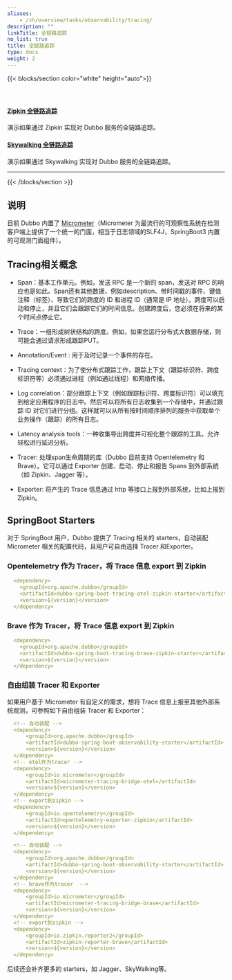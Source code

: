 ```yaml
---
aliases:
    - /zh/overview/tasks/observability/tracing/
description: ""
linkTitle: 全链路追踪
no_list: true
title: 全链路追踪
type: docs
weight: 2
---
```



{{< blocks/section color="white" height="auto">}}
<div class="td-content list-page">
<div class="lead"></div>
<header class="article-meta"></header>
<div class="row">
        <div class="col-sm col-md-6 mb-4">
          <div class="h-100 card shadow">
                <div class="card-body">
                    <h4 class="card-title">
                        <a href='{{< relref "./zipkin/" >}}'>Zipkin 全链路追踪</a>
                    </h4>
                    <p>演示如果通过 Zipkin 实现对 Dubbo 服务的全链路追踪。
                    </p>
                </div>
            </div>
        </div>
        <div class="col-sm col-md-6 mb-4">
            <div class="h-100 card shadow">
                <div class="card-body">
                    <h4 class="card-title">
                        <a href='{{< relref "./skywalking/" >}}'>Skywalking 全链路追踪</a>
                    </h4>
                    <p>演示如果通过 Skywalking 实现对 Dubbo 服务的全链路追踪。
                    </p>
                </div>
            </div>
        </div>
</div>
<hr>
</div>
{{< /blocks/section >}}

## 说明

目前 Dubbo 内置了 [Micrometer](https://micrometer.io/)（Micrometer 为最流行的可观察性系统在检测客户端上提供了一个统一的门面，相当于日志领域的SLF4J，SpringBoot3 内置的可观测门面组件）。

## Tracing相关概念

- Span：基本工作单元。例如，发送 RPC 是一个新的 span，发送对 RPC 的响应也是如此。Span还有其他数据，例如description、带时间戳的事件、键值注释（标签）、导致它们的跨度的 ID 和进程 ID（通常是 IP 地址）。跨度可以启动和停止，并且它们会跟踪它们的时间信息。创建跨度后，您必须在将来的某个时间点停止它。

- Trace：一组形成树状结构的跨度。例如，如果您运行分布式大数据存储，则可能会通过请求形成跟踪PUT。

- Annotation/Event : 用于及时记录一个事件的存在。

- Tracing context：为了使分布式跟踪工作，跟踪上下文（跟踪标识符、跨度标识符等）必须通过进程（例如通过线程）和网络传播。

- Log correlation：部分跟踪上下文（例如跟踪标识符、跨度标识符）可以填充到给定应用程序的日志中。然后可以将所有日志收集到一个存储中，并通过跟踪 ID 对它们进行分组。这样就可以从所有按时间顺序排列的服务中获取单个业务操作（跟踪）的所有日志。

- Latency analysis tools：一种收集导出跨度并可视化整个跟踪的工具。允许轻松进行延迟分析。

- Tracer: 处理span生命周期的库（Dubbo 目前支持 Opentelemetry 和 Brave）。它可以通过 Exporter 创建、启动、停止和报告 Spans 到外部系统（如 Zipkin、Jagger 等）。

- Exporter: 将产生的 Trace 信息通过 http 等接口上报到外部系统，比如上报到 Zipkin。

## SpringBoot Starters

对于 SpringBoot 用户，Dubbo 提供了 Tracing 相关的 starters，自动装配 Micrometer 相关的配置代码，且用户可自由选择 Tracer 和Exporter。

### Opentelemetry 作为 Tracer，将 Trace 信息 export 到 Zipkin

```yml
  <dependency>
    <groupId>org.apache.dubbo</groupId>
    <artifactId>dubbo-spring-boot-tracing-otel-zipkin-starter</artifactId>
    <version>${version}</version>
  </dependency>
```

### Brave 作为 Tracer，将 Trace 信息 export 到 Zipkin

```yml
  <dependency>
    <groupId>org.apache.dubbo</groupId>
    <artifactId>dubbo-spring-boot-tracing-brave-zipkin-starter</artifactId>
    <version>${version}</version>
  </dependency>
```

### 自由组装 Tracer 和 Exporter

如果用户基于 Micrometer 有自定义的需求，想将 Trace 信息上报至其他外部系统观测，可参照如下自由组装 Tracer 和 Exporter：

```yml
  <!-- 自动装配 -->
  <dependency>
      <groupId>org.apache.dubbo</groupId>
      <artifactId>dubbo-spring-boot-observability-starter</artifactId>
      <version>${version}</version>
  </dependency>
  <!-- otel作为tracer -->
  <dependency>
      <groupId>io.micrometer</groupId>
      <artifactId>micrometer-tracing-bridge-otel</artifactId>
      <version>${version}</version>
  </dependency>
  <!-- export到zipkin -->
  <dependency>
      <groupId>io.opentelemetry</groupId>
      <artifactId>opentelemetry-exporter-zipkin</artifactId>
      <version>${version}</version>
  </dependency>
```

```yml
  <!-- 自动装配 -->
  <dependency>
      <groupId>org.apache.dubbo</groupId>
      <artifactId>dubbo-spring-boot-observability-starter</artifactId>
      <version>${version}</version>
  </dependency>
  <!-- brave作为tracer  -->
  <dependency>
      <groupId>io.micrometer</groupId>
      <artifactId>micrometer-tracing-bridge-brave</artifactId>
      <version>${version}</version>
  </dependency>
  <!-- export到zipkin -->
  <dependency>
      <groupId>io.zipkin.reporter2</groupId>
      <artifactId>zipkin-reporter-brave</artifactId>
      <version>${version}</version>
  </dependency>
```

后续还会补齐更多的 starters，如 Jagger、SkyWalking等。
